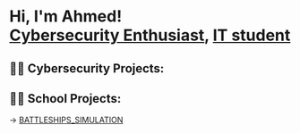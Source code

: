 <h1>Hi, I'm Ahmed! <br/><a href="https://github.com/Naokir0">Cybersecurity Enthusiast</a>, <a href="https://www.linkedin.com/in/ahmed-berrada-293015257">IT student</a>

<h2>👨‍💻 Cybersecurity Projects:</h2>


<h2>👨‍🎓 School Projects:</h2>
-> <a href="https://github.com/Naokir0/Bataille_Navale_C">BATTLESHIPS_SIMULATION</a>

